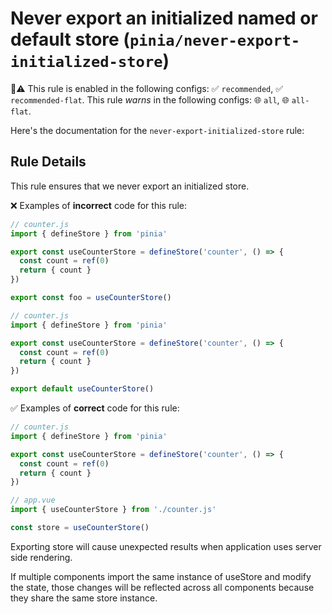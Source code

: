 # Never export an initialized named or default store (`pinia/never-export-initialized-store`)

💼⚠️ This rule is enabled in the following configs: ✅ `recommended`, ✅ `recommended-flat`. This rule _warns_ in the following configs: 🌐 `all`, 🌐 `all-flat`.

<!-- end auto-generated rule header -->

Here's the documentation for the `never-export-initialized-store` rule:

## Rule Details

This rule ensures that we never export an initialized store.

❌ Examples of **incorrect** code for this rule:

```js
// counter.js
import { defineStore } from 'pinia'

export const useCounterStore = defineStore('counter', () => {
  const count = ref(0)
  return { count }
})

export const foo = useCounterStore()
```

```js
// counter.js
import { defineStore } from 'pinia'

export const useCounterStore = defineStore('counter', () => {
  const count = ref(0)
  return { count }
})

export default useCounterStore()
```

✅ Examples of **correct** code for this rule:

```js
// counter.js
import { defineStore } from 'pinia'

export const useCounterStore = defineStore('counter', () => {
  const count = ref(0)
  return { count }
})
```

```js
// app.vue
import { useCounterStore } from './counter.js'

const store = useCounterStore()
```

Exporting store will cause unexpected results when application uses server side rendering.

If multiple components import the same instance of useStore and modify the state, those changes will be reflected across all components because they share the same store instance.
